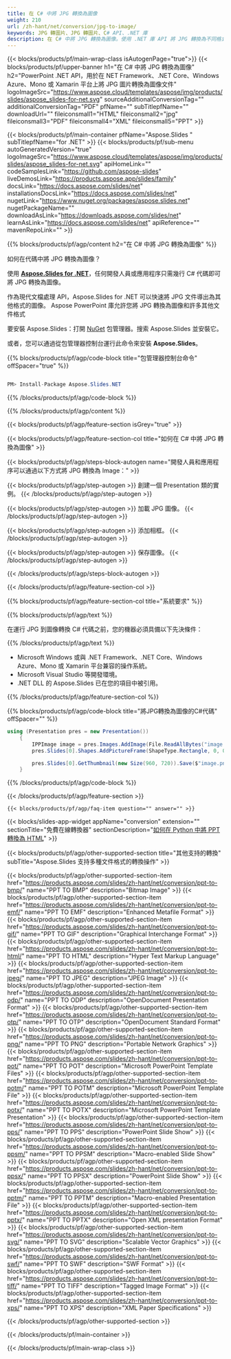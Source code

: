 ```yaml
---
title: 在 C# 中將 JPG 轉換為圖像
weight: 210
url: /zh-hant/net/conversion/jpg-to-image/ 
keywords: JPG 轉圖片、JPG 轉圖片、C# API、.NET 庫
description: 在 C# 中將 JPG 轉換為圖像。使用 .NET 庫 API 將 JPG 轉換為不同格式的圖像。
---
```


{{< blocks/products/pf/main-wrap-class isAutogenPage="true">}}
{{< blocks/products/pf/upper-banner h1="在 C# 中將 JPG 轉換為圖像" h2="PowerPoint .NET API，用於在 NET Framework、.NET Core、Windows Azure、Mono 或 Xamarin 平台上將 JPG 圖片轉換為圖像文件" logoImageSrc="https://www.aspose.cloud/templates/aspose/img/products/slides/aspose_slides-for-net.svg" sourceAdditionalConversionTag="" additionalConversionTag="PDF" pfName="" subTitlepfName="" downloadUrl="" fileiconsmall1="HTML" fileiconsmall2="jpg" fileiconsmall3="PDF" fileiconsmall4="XML" fileiconsmall5="PPT" >}}

{{< blocks/products/pf/main-container pfName="Aspose.Slides " subTitlepfName="for .NET" >}}
{{< blocks/products/pf/sub-menu autoGeneratedVersion="true" logoImageSrc="https://www.aspose.cloud/templates/aspose/img/products/slides/aspose_slides-for-net.svg" apiHomeLink="" codeSamplesLink="https://github.com/aspose-slides" liveDemosLink="https://products.aspose.app/slides/family" docsLink="https://docs.aspose.com/slides/net" installationsDocsLink="https://docs.aspose.com/slides/net" nugetLink="https://www.nuget.org/packages/aspose.slides.net" nugetPackageName="" downloadAsLink="https://downloads.aspose.com/slides/net" learnAsLink="https://docs.aspose.com/slides/net" apiReference="" mavenRepoLink="" >}}


{{% blocks/products/pf/agp/content h2="在 C# 中將 JPG 轉換為圖像" %}}

如何在代碼中將 JPG 轉換為圖像？

使用 [**Aspose.Slides for .NET**](https://products.aspose.com/slides/zh-hant/net/)，任何開發人員或應用程序只需幾行 C# 代碼即可將 JPG 轉換為圖像。

作為現代文檔處理 API，Aspose.Slides for .NET 可以快速將 JPG 文件導出為其他格式的圖像。 Aspose PowerPoint 庫允許您將 JPG 轉換為圖像和許多其他文件格式

要安裝 Aspose.Slides：打開 [NuGet](https://www.nuget.org/packages/aspose.slides.net) 包管理器。搜索 Aspose.Slides 並安裝它。
 
或者，您可以通過從包管理器控制台運行此命令來安裝 **Aspose.Slides**。

{{% blocks/products/pf/agp/code-block title="包管理器控制台命令" offSpacer="true" %}}

```cs

PM> Install-Package Aspose.Slides.NET

```

{{% /blocks/products/pf/agp/code-block %}}

{{% /blocks/products/pf/agp/content %}}

{{< blocks/products/pf/agp/feature-section isGrey="true" >}}


{{< blocks/products/pf/agp/feature-section-col title="如何在 C# 中將 JPG 轉換為圖像" >}}

{{< blocks/products/pf/agp/steps-block-autogen name="開發人員和應用程序可以通過以下方式將 JPG 轉換為 Image：" >}}

{{< blocks/products/pf/agp/step-autogen >}}
創建一個 Presentation 類的實例。
{{< /blocks/products/pf/agp/step-autogen >}}

{{< blocks/products/pf/agp/step-autogen >}}
加載 JPG 圖像。
{{< /blocks/products/pf/agp/step-autogen >}}

{{< blocks/products/pf/agp/step-autogen >}}
添加相框。
{{< /blocks/products/pf/agp/step-autogen >}}

{{< blocks/products/pf/agp/step-autogen >}}
保存圖像。
{{< /blocks/products/pf/agp/step-autogen >}}

{{< /blocks/products/pf/agp/steps-block-autogen >}}

{{< /blocks/products/pf/agp/feature-section-col >}}

{{% blocks/products/pf/agp/feature-section-col title="系統要求" %}}

{{% blocks/products/pf/agp/text %}}

 在運行 JPG 到圖像轉換 C# 代碼之前，您的機器必須具備以下先決條件：

{{% /blocks/products/pf/agp/text %}}

- Microsoft Windows 或與 .NET Framework、.NET Core、Windows Azure、Mono 或 Xamarin 平台兼容的操作系統。
- Microsoft Visual Studio 等開發環境。
- .NET DLL 的 Aspose.Slides 已在您的項目中被引用。

{{% /blocks/products/pf/agp/feature-section-col %}}

{{% blocks/products/pf/agp/code-block title="將JPG轉換為圖像的C#代碼" offSpacer="" %}}

```cs
using (Presentation pres = new Presentation())
    {
        IPPImage image = pres.Images.AddImage(File.ReadAllBytes("image.jpg"));
        pres.Slides[0].Shapes.AddPictureFrame(ShapeType.Rectangle, 0, 0, 720, 540, image);

        pres.Slides[0].GetThumbnail(new Size(960, 720)).Save($"image.png", ImageFormat.Png);
    }
```

{{% /blocks/products/pf/agp/code-block %}}

{{< /blocks/products/pf/agp/feature-section >}}

    {{< blocks/products/pf/agp/faq-item question="" answer="" >}}
 

{{< blocks/slides-app-widget  appName="conversion" extension="" sectionTitle="免費在線轉換器" sectionDescription="[如何在 Python 中將 PPT 轉換為 HTML](https://products.aspose.com/slides/zh-hant/python-net/conversion/ppt-to-html/)" >}}

<!-- aboutfile Starts -->

<!-- aboutfile Ends -->
    
{{< blocks/products/pf/agp/other-supported-section title="其他支持的轉換" subTitle="Aspose.Slides 支持多種文件格式的轉換操作" >}}

{{< blocks/products/pf/agp/other-supported-section-item href="https://products.aspose.com/slides/zh-hant/net/conversion/ppt-to-bmp/" name="PPT TO BMP" description="Bitmap Image" >}}
{{< blocks/products/pf/agp/other-supported-section-item href="https://products.aspose.com/slides/zh-hant/net/conversion/ppt-to-emf/" name="PPT TO EMF" description="Enhanced Metafile Format" >}}
{{< blocks/products/pf/agp/other-supported-section-item href="https://products.aspose.com/slides/zh-hant/net/conversion/ppt-to-gif/" name="PPT TO GIF" description="Graphical Interchange Format" >}}
{{< blocks/products/pf/agp/other-supported-section-item href="https://products.aspose.com/slides/zh-hant/net/conversion/ppt-to-html/" name="PPT TO HTML" description="Hyper Text Markup Language" >}}
{{< blocks/products/pf/agp/other-supported-section-item href="https://products.aspose.com/slides/zh-hant/net/conversion/ppt-to-jpeg/" name="PPT TO JPEG" description="JPEG Image" >}}
{{< blocks/products/pf/agp/other-supported-section-item href="https://products.aspose.com/slides/zh-hant/net/conversion/ppt-to-odp/" name="PPT TO ODP" description="OpenDocument Presentation Format" >}}
{{< blocks/products/pf/agp/other-supported-section-item href="https://products.aspose.com/slides/zh-hant/net/conversion/ppt-to-otp/" name="PPT TO OTP" description="OpenDocument Standard Format" >}}
{{< blocks/products/pf/agp/other-supported-section-item href="https://products.aspose.com/slides/zh-hant/net/conversion/ppt-to-png/" name="PPT TO PNG" description="Portable Network Graphics" >}}
{{< blocks/products/pf/agp/other-supported-section-item href="https://products.aspose.com/slides/zh-hant/net/conversion/ppt-to-pot/" name="PPT TO POT" description="Microsoft PowerPoint Template Files" >}}
{{< blocks/products/pf/agp/other-supported-section-item href="https://products.aspose.com/slides/zh-hant/net/conversion/ppt-to-potm/" name="PPT TO POTM" description="Microsoft PowerPoint Template File" >}}
{{< blocks/products/pf/agp/other-supported-section-item href="https://products.aspose.com/slides/zh-hant/net/conversion/ppt-to-potx/" name="PPT TO POTX" description="Microsoft PowerPoint Template Presentation" >}}
{{< blocks/products/pf/agp/other-supported-section-item href="https://products.aspose.com/slides/zh-hant/net/conversion/ppt-to-pps/" name="PPT TO PPS" description="PowerPoint Slide Show" >}}
{{< blocks/products/pf/agp/other-supported-section-item href="https://products.aspose.com/slides/zh-hant/net/conversion/ppt-to-ppsm/" name="PPT TO PPSM" description="Macro-enabled Slide Show" >}}
{{< blocks/products/pf/agp/other-supported-section-item href="https://products.aspose.com/slides/zh-hant/net/conversion/ppt-to-ppsx/" name="PPT TO PPSX" description="PowerPoint Slide Show" >}}
{{< blocks/products/pf/agp/other-supported-section-item href="https://products.aspose.com/slides/zh-hant/net/conversion/ppt-to-pptm/" name="PPT TO PPTM" description="Macro-enabled Presentation File" >}}
{{< blocks/products/pf/agp/other-supported-section-item href="https://products.aspose.com/slides/zh-hant/net/conversion/ppt-to-pptx/" name="PPT TO PPTX" description="Open XML presentation Format" >}}
{{< blocks/products/pf/agp/other-supported-section-item href="https://products.aspose.com/slides/zh-hant/net/conversion/ppt-to-svg/" name="PPT TO SVG" description="Scalable Vector Graphics" >}}
{{< blocks/products/pf/agp/other-supported-section-item href="https://products.aspose.com/slides/zh-hant/net/conversion/ppt-to-swf/" name="PPT TO SWF" description="SWF Format" >}}
{{< blocks/products/pf/agp/other-supported-section-item href="https://products.aspose.com/slides/zh-hant/net/conversion/ppt-to-tiff/" name="PPT TO TIFF" description="Tagged Image Format" >}}
{{< blocks/products/pf/agp/other-supported-section-item href="https://products.aspose.com/slides/zh-hant/net/conversion/ppt-to-xps/" name="PPT TO XPS" description="XML Paper Specifications" >}}

{{< /blocks/products/pf/agp/other-supported-section >}}

{{< /blocks/products/pf/main-container >}}
    
{{< /blocks/products/pf/main-wrap-class >}}